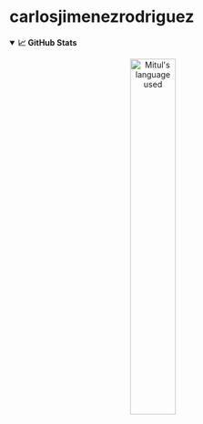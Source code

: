 # carlosjimenezrodriguez

<details open="">
  <summary><b>📈 GitHub Stats</b></summary>
  <p align="center">
     <a href="https://github.com/Carlosjr5/cjr"><img alt="Mitul's language used" src="https://github-readme-stats.vercel.app/api/top-langs/?username=Carlosjr5&layout=compact&langs_count=8&theme=gruvbox" width=40%/></a>
  
</details>
